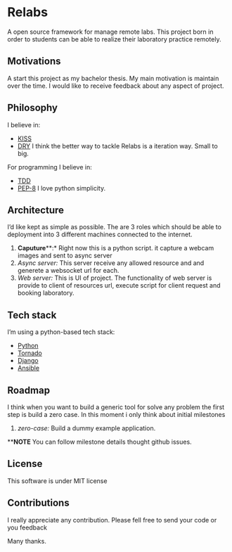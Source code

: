 Relabs
======
A open source framework for manage remote labs. This project born in order to students can
be able to realize their laboratory practice remotely.

Motivations
-----------
A start this project as my bachelor thesis. My main motivation is maintain over
the time. I would like to receive feedback about any aspect of project.

Philosophy
----------
I believe in:
-   [KISS](http://en.wikipedia.org/wiki/KISS_principle)
-   [DRY](http://en.wikipedia.org/wiki/Don%27t_repeat_yourself)
I think the better way to tackle
Relabs is a iteration way. Small to big.

For programming I believe in:
-   [TDD](http://en.wikipedia.org/wiki/Test-driven_development)
-   [PEP-8](https://www.python.org/dev/peps/pep-0008/) 
I love python simplicity.

Architecture
------------
I’d like kept as simple as possible. The are 3 roles which should be able to
deployment into 3 different machines connected to the internet.
1.  **Caputure****:* Right now this is a python script. it capture a webcam
images and sent to async server
2.  *Async server:* This server receive any allowed resource and and generete a
websocket url for each.
3.  *Web server:* This is UI of project. The functionality of web server is
provide to client of resources url, execute script for client request and
booking laboratory.

Tech stack
----------
I’m using a python-based tech stack:
-   [Python](https://www.python.org/)
-   [Tornado](http://www.tornadoweb.org/en/stable/)
-   [Django](https://www.djangoproject.com/)
-   [Ansible](http://www.ansible.com/home)

Roadmap
-------
I think when you want to build a generic tool for solve any problem the first
step is build a zero case. In this moment i only think about initial milestones

1.  *zero-case:* Build a dummy example application.

****NOTE** You can follow milestone details thought github issues.

License
-------
This software is under MIT license

Contributions
-------------
I really appreciate any contribution. Please fell free to send your code or
you feedback

Many thanks.
